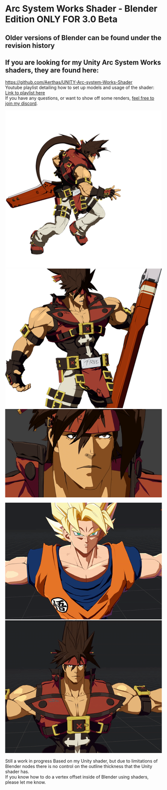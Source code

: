 # Arc System Works Shader - Blender Edition ONLY FOR 3.0 Beta
## Older versions of Blender can be found under the revision history
## If you are looking for my Unity Arc System Works shaders, they are found here:
https://github.com/Aerthas/UNITY-Arc-system-Works-Shader<br/>
Youtube playlist detailing how to set up models and usage of the shader: [Link to playlist here](https://www.youtube.com/playlist?list=PLCkHUM_E60CSi1HowXR3v4uVWNqUDsl9l)<br/>
If you have any questions, or want to show off some renders, [feel free to join my discord](https://discord.gg/EkCSZg8).

![Bandit Bringer](Previews/Bandit-Bringer.gif)<br/>
![The fuck](Previews/The%20fuck.png)<br/>
![Face](Previews/Facial-Animations.gif)<br/>

![Goku](Previews/Goku.gif)<br/>
![Sol](Previews/Sol.gif)<br/>

Still a work in progress
Based on my Unity shader, but due to limitations of Blender nodes there is no control on the outline thickness that the Unity shader has.<br/>
If you know how to do a vertex offset inside of Blender using shaders, please let me know.<br/>
